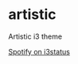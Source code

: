 # artistic
Artistic i3 theme


<a href="https://github.com/rpieja/i3spotifystatus"> Spotify on i3status </a>
